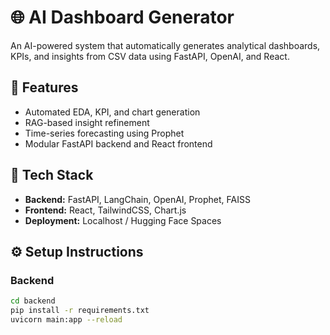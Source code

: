 # 🌐 AI Dashboard Generator

An AI-powered system that automatically generates analytical dashboards, KPIs, and insights from CSV data using FastAPI, OpenAI, and React.

## 🚀 Features
- Automated EDA, KPI, and chart generation
- RAG-based insight refinement
- Time-series forecasting using Prophet
- Modular FastAPI backend and React frontend

## 🧠 Tech Stack
- **Backend:** FastAPI, LangChain, OpenAI, Prophet, FAISS
- **Frontend:** React, TailwindCSS, Chart.js
- **Deployment:** Localhost / Hugging Face Spaces

## ⚙️ Setup Instructions
### Backend
```bash
cd backend
pip install -r requirements.txt
uvicorn main:app --reload
